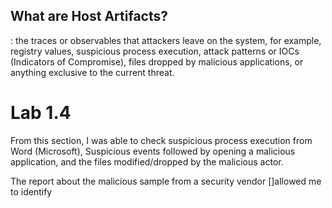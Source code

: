 ## What are Host Artifacts? 
: the traces or observables that attackers leave on the system, for example, registry values, suspicious process execution, attack patterns or IOCs (Indicators of Compromise), files dropped by malicious applications, or anything exclusive to the current threat. 


# Lab 1.4 
From this section, I was able to check suspicious process execution from Word (Microsoft), Suspicious events followed by opening a malicious application, and the files modified/dropped by the malicious actor. 

The report about the malicious sample from a security vendor []allowed me to identify 

